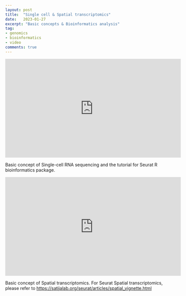 ```yaml
---
layout: post
title:  "Single cell & Spatial transcriptomics"
date:   2023-01-27
excerpt: "Basic concepts & Bioinformatics analysis"
tag:
- genomics
- bioinformatics
- video
comments: true
---
```

<iframe width="560" height="315" src="https://www.youtube.com/embed/xbX49h7BiUU" title="YouTube video player" frameborder="0" allow="accelerometer; autoplay; clipboard-write; encrypted-media; gyroscope; picture-in-picture; web-share" allowfullscreen></iframe>

Basic concept of Single-cell RNA sequencing and the tutorial for Seurat R bioinformatics package.

<iframe width="560" height="315" src="https://www.youtube.com/embed/vPE_wJsR4cU" title="YouTube video player" frameborder="0" allow="accelerometer; autoplay; clipboard-write; encrypted-media; gyroscope; picture-in-picture; web-share" allowfullscreen></iframe>

Basic concept of Spatial transcriptomics.
For Seurat Spatial transcriptomics, please refer to https://satijalab.org/seurat/articles/spatial_vignette.html
